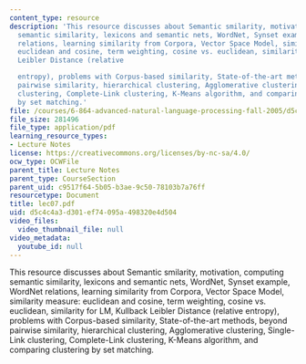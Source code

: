 ```yaml
---
content_type: resource
description: 'This resource discusses about Semantic smilarity, motivation, computing
  semantic similarity, lexicons and semantic nets, WordNet, Synset example, WordNet
  relations, learning similarity from Corpora, Vector Space Model, similarity measure:
  euclidean and cosine, term weighting, cosine vs. euclidean, similarity for LM, Kullback
  Leibler Distance (relative

  entropy), problems with Corpus-based similarity, State-of-the-art methods, beyond
  pairwise similarity, hierarchical clustering, Agglomerative clustering, Single-Link
  clustering, Complete-Link clustering, K-Means algorithm, and comparing clustering
  by set matching.'
file: /courses/6-864-advanced-natural-language-processing-fall-2005/d5c4c4a3d301ef74095a498320e4d504_lec07.pdf
file_size: 281496
file_type: application/pdf
learning_resource_types:
- Lecture Notes
license: https://creativecommons.org/licenses/by-nc-sa/4.0/
ocw_type: OCWFile
parent_title: Lecture Notes
parent_type: CourseSection
parent_uid: c9517f64-5b05-b3ae-9c50-78103b7a76ff
resourcetype: Document
title: lec07.pdf
uid: d5c4c4a3-d301-ef74-095a-498320e4d504
video_files:
  video_thumbnail_file: null
video_metadata:
  youtube_id: null
---
```

This resource discusses about Semantic smilarity, motivation, computing semantic similarity, lexicons and semantic nets, WordNet, Synset example, WordNet relations, learning similarity from Corpora, Vector Space Model, similarity measure: euclidean and cosine, term weighting, cosine vs. euclidean, similarity for LM, Kullback Leibler Distance (relative
entropy), problems with Corpus-based similarity, State-of-the-art methods, beyond pairwise similarity, hierarchical clustering, Agglomerative clustering, Single-Link clustering, Complete-Link clustering, K-Means algorithm, and comparing clustering by set matching.